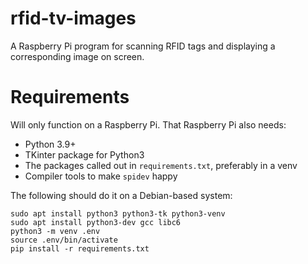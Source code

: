 # rfid-tv-images

A Raspberry Pi program for scanning RFID tags and displaying a corresponding image on screen.

# Requirements

Will only function on a Raspberry Pi. That Raspberry Pi also needs:
- Python 3.9+
- TKinter package for Python3
- The packages called out in `requirements.txt`, preferably in a venv
- Compiler tools to make `spidev` happy

The following should do it on a Debian-based system:

```ShellSession
sudo apt install python3 python3-tk python3-venv
sudo apt install python3-dev gcc libc6
python3 -m venv .env
source .env/bin/activate
pip install -r requirements.txt
```